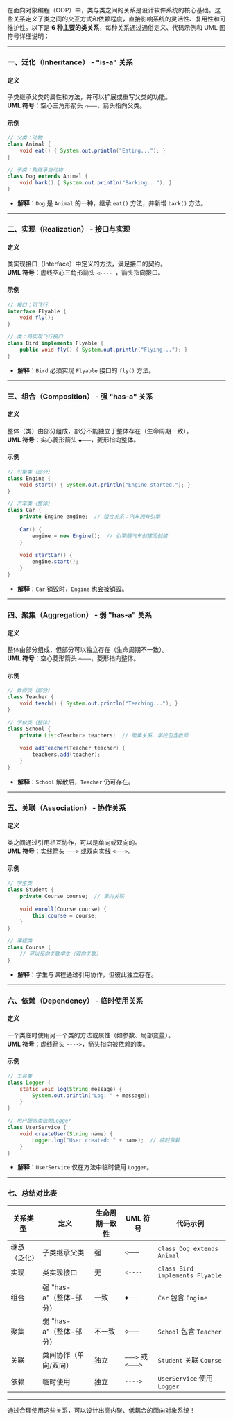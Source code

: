 在面向对象编程（OOP）中，类与类之间的关系是设计软件系统的核心基础。这些关系定义了类之间的交互方式和依赖程度，直接影响系统的灵活性、复用性和可维护性。以下是 **6 种主要的类关系**，每种关系通过通俗定义、代码示例和 UML 图符号详细说明：

---

### 一、泛化（Inheritance） - **"is-a" 关系**
#### **定义**  
子类继承父类的属性和方法，并可以扩展或重写父类的功能。  
**UML 符号**：空心三角形箭头 `◁———`，箭头指向父类。

#### **示例**  
```java
// 父类：动物
class Animal {
    void eat() { System.out.println("Eating..."); }
}

// 子类：狗继承自动物
class Dog extends Animal {
    void bark() { System.out.println("Barking..."); }
}
```
- **解释**：`Dog` 是 `Animal` 的一种，继承 `eat()` 方法，并新增 `bark()` 方法。

---

### 二、实现（Realization） - **接口与实现**
#### **定义**  
类实现接口（Interface）中定义的方法，满足接口的契约。  
**UML 符号**：虚线空心三角形箭头 `◁---- `，箭头指向接口。

#### **示例**  
```java
// 接口：可飞行
interface Flyable {
    void fly();
}

// 类：鸟实现飞行接口
class Bird implements Flyable {
    public void fly() { System.out.println("Flying..."); }
}
```
- **解释**：`Bird` 必须实现 `Flyable` 接口的 `fly()` 方法。

---

### 三、组合（Composition） - **强 "has-a" 关系**
#### **定义**  
整体（类）由部分组成，部分不能独立于整体存在（生命周期一致）。  
**UML 符号**：实心菱形箭头 `◆———`，菱形指向整体。

#### **示例**  
```java
// 引擎类（部分）
class Engine {
    void start() { System.out.println("Engine started."); }
}

// 汽车类（整体）
class Car {
    private Engine engine;  // 组合关系：汽车拥有引擎
    
    Car() {
        engine = new Engine();  // 引擎随汽车创建而创建
    }
    
    void startCar() {
        engine.start();
    }
}
```
- **解释**：`Car` 销毁时，`Engine` 也会被销毁。

---

### 四、聚集（Aggregation） - **弱 "has-a" 关系**
#### **定义**  
整体由部分组成，但部分可以独立存在（生命周期不一致）。  
**UML 符号**：空心菱形箭头 `◇———`，菱形指向整体。

#### **示例**  
```java
// 教师类（部分）
class Teacher {
    void teach() { System.out.println("Teaching..."); }
}

// 学校类（整体）
class School {
    private List<Teacher> teachers;  // 聚集关系：学校包含教师
    
    void addTeacher(Teacher teacher) {
        teachers.add(teacher);
    }
}
```
- **解释**：`School` 解散后，`Teacher` 仍可存在。

---

### 五、关联（Association） - **协作关系**
#### **定义**  
类之间通过引用相互协作，可以是单向或双向的。  
**UML 符号**：实线箭头 `———>` 或双向实线 `<———>`。

#### **示例**  
```java
// 学生类
class Student {
    private Course course;  // 单向关联
    
    void enroll(Course course) {
        this.course = course;
    }
}

// 课程类
class Course {
    // 可以反向关联学生（双向关联）
}
```
- **解释**：学生与课程通过引用协作，但彼此独立存在。

---

### 六、依赖（Dependency） - **临时使用关系**
#### **定义**  
一个类临时使用另一个类的方法或属性（如参数、局部变量）。  
**UML 符号**：虚线箭头 `---->`，箭头指向被依赖的类。

#### **示例**  
```java
// 工具类
class Logger {
    static void log(String message) {
        System.out.println("Log: " + message);
    }
}

// 用户服务类依赖Logger
class UserService {
    void createUser(String name) {
        Logger.log("User created: " + name);  // 临时依赖
    }
}
```
- **解释**：`UserService` 仅在方法中临时使用 `Logger`。

---

### 七、总结对比表
| 关系类型   | 定义               | 生命周期一致性 | UML 符号           | 代码示例                            |
|--------|------------------|---------|------------------|---------------------------------|
| 继承（泛化） | 子类继承父类           | 强       | `◁———`           | `class Dog extends Animal`      |
| 实现     | 类实现接口            | 无       | `◁----`          | `class Bird implements Flyable` |
| 组合     | 强 "has-a"（整体-部分） | 一致      | `◆———`           | `Car` 包含 `Engine`               |
| 聚集     | 弱 "has-a"（整体-部分） | 不一致     | `◇———`           | `School` 包含 `Teacher`           |
| 关联     | 类间协作（单向/双向）      | 独立      | `———>` 或 `<———>` | `Student` 关联 `Course`           |
| 依赖     | 临时使用             | 独立      | `---->`          | `UserService` 使用 `Logger`       |

---

通过合理使用这些关系，可以设计出高内聚、低耦合的面向对象系统！